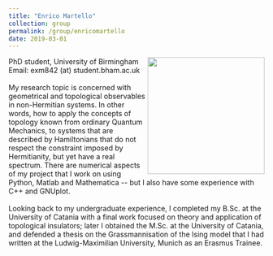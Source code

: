 ```yaml
---
title: "Enrico Martello"
collection: group
permalink: /group/enricomartello
date: 2019-03-01
---
```

<img src="{{ '/images/enricomartello.jpg'}}" width='230' align='right' />
PhD student, University of Birmingham  <br/> Email: exm842 (at) student.bham.ac.uk <br/><br/> My research topic is concerned with geometrical and topological observables in non-Hermitian systems. In other words, how to apply the concepts of topology known from ordinary Quantum Mechanics, to systems that are described by Hamiltonians that do not respect the constraint imposed by Hermitianity, but yet have a real spectrum. There are numerical aspects of my project that I work on using Python, Matlab and Mathematica -- but I also have some experience with C++ and GNUplot. <br/><br/> Looking back to my undergraduate experience, I completed my B.Sc. at the University of Catania with a final work focused on theory and application of topological insulators; later I obtained the M.Sc. at the University of Catania, and defended a thesis on the Grassmannisation of the Ising model that I had written at the Ludwig-Maximilian University, Munich as an Erasmus Trainee.
